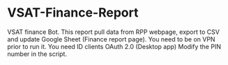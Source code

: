 # VSAT-Finance-Report
VSAT finance Bot. This report pull data from RPP webpage, export to CSV and update Google Sheet (Finance report page).
You need to be on VPN prior to run it.
You need ID clients OAuth 2.0 (Desktop app)
Modify the PIN number in the script.
